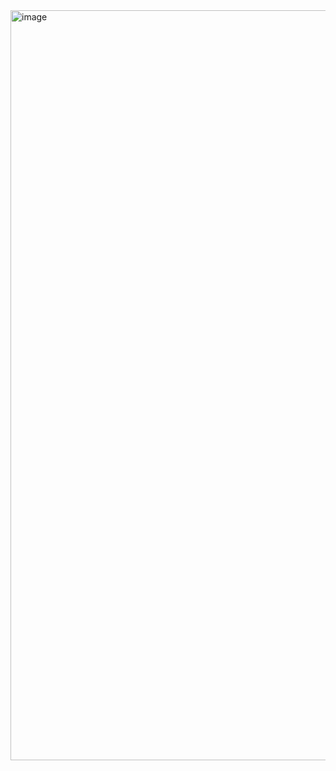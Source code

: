 <img width="3840" height="1200" alt="image" src="https://github.com/user-attachments/assets/67225fb0-b500-4c6f-92f8-72144450c043" />
